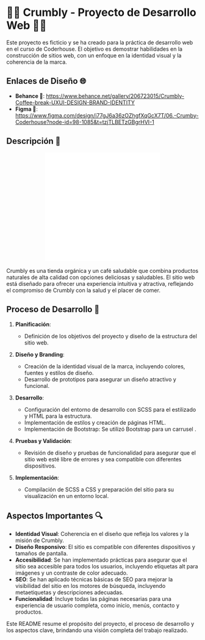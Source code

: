  # 🍪🥐 Crumbly - Proyecto de Desarrollo Web 🍪🥐

Este proyecto es ficticio y se ha creado para la práctica de desarrollo web en el curso de Coderhouse. El objetivo es demostrar habilidades en la construcción de sitios web, con un enfoque en la identidad visual y la coherencia de la marca.
## Enlaces de Diseño 🌐

- **Behance 🎨**: https://www.behance.net/gallery/206723015/Crumbly-Coffee-break-UXUI-DESIGN-BRAND-IDENTITY 
- **Figma 📐**: https://www.figma.com/design/i77gJ6a36zOZhgfXqGcX7T/06.-Crumby-Coderhouse?node-id=98-1085&t=tzjTLBETzGBgrHVI-1 

## Descripción  📝
<p align="center">
  <img src="aseets/svg/crumblylogo-postive.svg" alt="Descripción de la imagen" width="300"/>
</p>

Crumbly es una tienda orgánica y un café saludable que combina productos naturales de alta calidad con opciones deliciosas y saludables. El sitio web está diseñado para ofrecer una experiencia intuitiva y atractiva, reflejando el compromiso de Crumbly con la salud y el placer de comer.

## Proceso de Desarrollo 🔧

1. **Planificación**:
   - Definición de los objetivos del proyecto y diseño de la estructura del sitio web.

2. **Diseño y Branding**:
   - Creación de la identidad visual de la marca, incluyendo colores, fuentes y estilos de diseño.
   - Desarrollo de prototipos para asegurar un diseño atractivo y funcional.

3. **Desarrollo**:
   - Configuración del entorno de desarrollo con SCSS para el estilizado y HTML para la estructura.
   - Implementación de estilos y creación de páginas HTML.
   - Implementación de Bootstrap: Se utilizó Bootstrap para un carrusel .

4. **Pruebas y Validación**:
   - Revisión de diseño y pruebas de funcionalidad para asegurar que el sitio web esté libre de errores y sea compatible con diferentes dispositivos.

5. **Implementación**:
   - Compilación de SCSS a CSS y preparación del sitio para su visualización en un entorno local.

## Aspectos Importantes 🔍

- **Identidad Visual**: Coherencia en el diseño que refleja los valores y la misión de Crumbly.
- **Diseño Responsivo**: El sitio es compatible con diferentes dispositivos y tamaños de pantalla.
- **Accesibilidad**: Se han implementado prácticas para asegurar que el sitio sea accesible para todos los usuarios, incluyendo etiquetas alt para imágenes y un contraste de color adecuado.
- **SEO**: Se han aplicado técnicas básicas de SEO para mejorar la visibilidad del sitio en los motores de búsqueda, incluyendo metaetiquetas y descripciones adecuadas.
- **Funcionalidad**: Incluye todas las páginas necesarias para una experiencia de usuario completa, como inicio, menús, contacto y productos.



Este README resume el propósito del proyecto, el proceso de desarrollo y los aspectos clave, brindando una visión completa del trabajo realizado.
